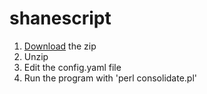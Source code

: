 # shanescript

1. [Download](https://github.com/byklo/shanescript/archive/master.zip) the zip
2. Unzip
3. Edit the config.yaml file
4. Run the program with 'perl consolidate.pl'
